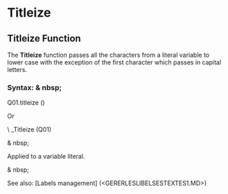 # Titleize

## Titleize Function

The **Titleize** function passes all the characters from a literal variable to lower case with the exception of the first character which passes in capital letters.

### Syntax: & nbsp;

Q01.titleize ()

Or

\ _Titleize (Q01)

& nbsp;

Applied to a variable literal.

& nbsp;

See also: [Labels management] (<GERERLESLIBELSESTEXTES1.MD>)